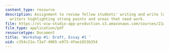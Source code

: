 ```yaml
---
content_type: resource
description: Assignment to review fellow students' writing and write letters to the
  writers highlighting strong points and areas that need work.
file: https://ol-ocw-studio-app-production.s3.amazonaws.com/courses/21w-730-1-expository-writing-exploring-social-and-ethical-issues-through-film-and-print-fall-2002/c354c21a73a74065e9734fee1653b354_730socle.pdf
file_type: application/pdf
resourcetype: Document
title: 'Workshop #1: Draft, Essay #1 '
uid: c354c21a-73a7-4065-e973-4fee1653b354
---
```

